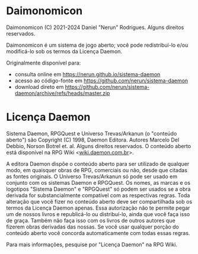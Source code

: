 # Daimonomicon

Daimonomicon (C) 2021-2024 Daniel "Nerun" Rodrigues. Alguns direitos reservados.

Daimonomicon é um sistema de jogo aberto; você pode redistribuí-lo e/ou modificá-lo sob os termos da Licença Daemon.

Originalmente disponível para:
- consulta online em https://nerun.github.io/sistema-daemon
- acesso ao código-fonte em https://github.com/nerun/sistema-daemon
- download direto em https://github.com/nerun/sistema-daemon/archive/refs/heads/master.zip

# Licença Daemon

Sistema Daemon, RPGQuest e Universo Trevas/Arkanun (o "conteúdo aberto") são Copyright (C) 1998, Daemon Editora. Autores Marcelo Del Debbio, Norson Botrel et. al. Alguns direitos reservados. O conteúdo aberto está disponível na RPG Wiki <[wiki.daemon.com.br](https://wiki.daemon.com.br)>.

A editora Daemon dispõe o conteúdo aberto para ser utilizado de qualquer modo, em quaisquer obras de RPG, comerciais ou não, desde que citadas as fontes originais. O Universo Trevas/Arkanun só pode ser usado em conjunto com os sistemas Daemon e RPGQuest. Os nomes, as marcas e os logotipos "Sistema Daemon" e "RPGQuest" só podem ser usados se a obra derivada for substancialmente compatível com as respectivas regras. Toda alteração que você fizer no conteúdo aberto deve ser compartilhada sob os termos da Licença Daemon apenas. Essa autorização não te permite pegar um de nossos livros e republicá-lo ou distribuí-lo, ainda que você faça isso de graça. Também não faça isso com os livros de outros autores que fizerem obras derivadas das nossas. Se você usar qualquer porção do conteúdo aberto você concorda automaticamente com todas essas regras.

Para mais informações, pesquise por "Licença Daemon" na RPG Wiki.